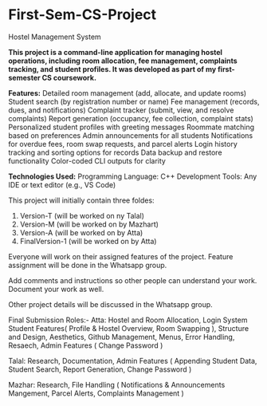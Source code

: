 # First-Sem-CS-Project
Hostel Management System

**This project is a command-line application for managing hostel operations, including room allocation, fee management, complaints tracking, and student profiles. It was developed as part of my first-semester CS coursework.**

**Features:**
Detailed room management (add, allocate, and update rooms)
Student search (by registration number or name)
Fee management (records, dues, and notifications)
Complaint tracker (submit, view, and resolve complaints)
Report generation (occupancy, fee collection, complaint stats)
Personalized student profiles with greeting messages
Roommate matching based on preferences
Admin announcements for all students
Notifications for overdue fees, room swap requests, and parcel alerts
Login history tracking and sorting options for records
Data backup and restore functionality
Color-coded CLI outputs for clarity

**Technologies Used:**
Programming Language: C++
Development Tools: Any IDE or text editor (e.g., VS Code)

This project will initially contain three foldes:

1. Version-T (will be worked on ny Talal)
2. Version-M (will be worked on by Mazhart)
3. Version-A (will be worked on by Atta)
4. FinalVersion-1 (will be worked on by Atta)

Everyone will work on their assigned features of the project.
Feature assignment will be done in the Whatsapp group.

Add comments and instructions so other people can understand your work.
Document your work as well.

Other project details will be discussed in the Whatsapp group.

Final Submission Roles:-
Atta:
Hostel and Room Allocation, Login System Student Features( Profile & Hostel Overview, Room Swapping ), Structure and Design, Aesthetics, Github Management, Menus, Error Handling, Resaech, Admin Features ( Change Password )

Talal:
Research, Documentation, Admin Features ( Appending Student Data, Student Search, Report Generation, Change Password )

Mazhar:
Research, File Handling ( Notifications & Announcements Mangement, Parcel Alerts, Complaints Management )
